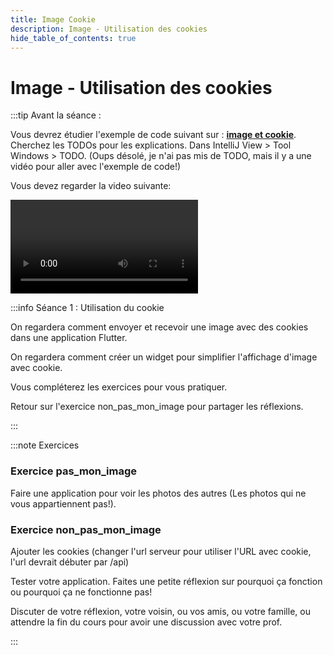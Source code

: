 ```yaml
---
title: Image Cookie
description: Image - Utilisation des cookies
hide_table_of_contents: true
---
```


# Image - Utilisation des cookies

<Row>

<Column>

:::tip Avant la séance :

Vous devrez étudier l'exemple de code suivant sur : **[image et cookie](https://github.com/departement-info-cem/5N6-mobile-2-Nouveau/tree/main/code/image_cookies)**. Cherchez les TODOs pour les explications. Dans IntelliJ View > Tool Windows > TODO.
(Oups désolé, je n'ai pas mis de TODO, mais il y a une vidéo pour aller avec l'exemple de code!)

Vous devez regarder la video suivante:

<Video url="https://youtu.be/1Pj4zTthMwY" />

:::

</Column>

<Column>

:::info Séance 1 : Utilisation du cookie

On regardera comment envoyer et recevoir une image avec des cookies dans une application Flutter.

On regardera comment créer un widget pour simplifier l'affichage d'image avec cookie.

Vous compléterez les exercices pour vous pratiquer.

Retour sur l'exercice non_pas_mon_image pour partager les réflexions.

:::

</Column>

</Row>

:::note Exercices

### Exercice pas_mon_image

Faire une application pour voir les photos des autres (Les photos qui ne vous appartiennent pas!).

### Exercice non_pas_mon_image

Ajouter les cookies (changer l'url serveur pour utiliser l'URL avec cookie, l'url devrait débuter par /api)

Tester votre application. Faites une petite réflexion sur pourquoi ça fonction ou pourquoi ça ne fonctionne pas!

Discuter de votre réflexion, votre voisin, ou vos amis, ou votre famille, ou attendre la fin du cours pour avoir une discussion avec votre prof.

:::

